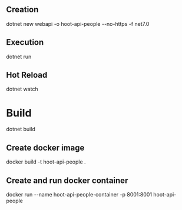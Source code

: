 ## Creation
dotnet new webapi -o hoot-api-people --no-https -f net7.0

## Execution
dotnet run

## Hot Reload
dotnet watch

# Build
dotnet build

## Create docker image
docker build -t hoot-api-people .

## Create and run docker container
docker run --name hoot-api-people-container -p 8001:8001 hoot-api-people 
